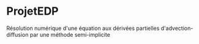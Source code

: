 # ProjetEDP
Résolution numérique d'une équation aux dérivées partielles d'advection-diffusion par une méthode semi-implicite
